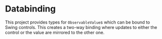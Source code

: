 # Databinding

This project provides types for `ObservableValue`s which can be bound to Swing controls. This creates a two-way binding where updates to either the control or the value are mirrored to the other one.
